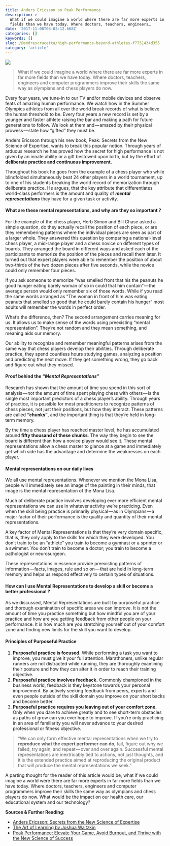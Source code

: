 ```yaml
---
title: Anders Ericsson on Peak Performance
description: >-
  What if we could imagine a world where there are far more experts in far more
  fields than we have today. Where doctors, teachers, engineers…
date: '2017-11-08T03:02:12.668Z'
categories: []
keywords: []
slug: /@andrescrucetta/high-performance-beyond-athletes-f7751434d355
category: 'article'
---
```


![](/Users/andrescrucettanieto/Documents/GitHub/markdown-converter/posts/md_1672369357164/img/1__Hbx2uYKWRYjexKR6rfiO8A.png)

> What if we could imagine a world where there are far more experts in far more fields than we have today. Where doctors, teachers, engineers and computer programmers improve their skills the same way as olympians and chess players do now.

Every four years, we tune-in to our TV and/or mobile devices and observe feats of amazing human performance. We watch how in the Summer Olympics athletes from all over the world break records of what is believe the human threshold to be. Every four years a new record is set by a younger and faster athlete raising the bar and making a path for future generations to follow. We look at them and — amazed by their physical prowess — state how “gifted” they must be.

Anders Ericsson through his new book, Peak: Secrets from the New Science of Expertise, wants to break this popular notion. Through years of arduous research he has proved how the secret for high performance is not given by an innate ability or a gift bestowed upon birth, but by the effort of **deliberate practice and continuous improvement.**

Throughout his book he goes from the example of a chess player who while blindfolded simultaneously beat 24 other players in a world tournament, up to one of his students breaking the world record of memorization through deliberate practice. He argues, that the key attribute that differentiates world-class performers is the amount and quality of **_mental representations_** they have for a given task or activity.

#### What are these mental representations, and why are they so important ?

For the example of the chess player, Herb Simon and Bill Chase asked a simple question, do they actually recall the position of each piece, or are they remembering patterns where the individual pieces are seen as part of a larger whole. They answered this question by comparing a national-level chess player, a mid-range player and a chess novice on different types of boards. They arranged the board in different ways and asked each of the participants to memorize the position of the pieces and recall them later. It turned out that expert players were able to remember the position of about two-thirds of the two dozen pieces after five seconds, while the novice could only remember four pieces.

If you ask someone to memorize “was smelled front that his the peanuts he good hunger eating barely woman of so in could that him contain” — the average person would only remember six of those words. While if you read the same words arranged as “The woman in front of him was eating peanuts that smelled so good that he could barely contain his hunger” most adults will remember the words in perfect order.

What’s the difference, then? The second arrangement carries meaning for us. It allows us to make sense of the words using preexisting “mental representation”. They’re not random and they mean something, and meaning aids our memory.

Our ability to recognize and remember meaningful patterns arises from the same way that chess players develop their abilities. Through deliberate practice, they spend countless hours studying games, analyzing a position and predicting the next move. If they get something wrong, they go back and figure out what they missed.

#### Proof behind the _“Mental Representations”_

Research has shown that the amount of time you spend in this sort of analysis — not the amount of time spent playing chess with others — is the single most important predictors of a chess player’s ability. Through years of practice, it is possible for most practitioners to recognize patterns of chess pieces, not just their positions, but how they interact. These patterns are called **“chunks”**, and the important thing is that they’re held in long-term memory.

By the time a chess player has reached master level, he has accumulated around **fifty thousand of these chunks**. The way they begin to see the board is different than how a novice player would see it. These mental representations allow a chess master to glance at a game and immediately get which side has the advantage and determine the weaknesses on each player.

#### Mental representations on our daily lives

We all use mental representations. Whenever we mention the Mona Lisa, people will immediately see an image of the painting in their minds, that image is the mental representation of the Mona Lisa.

Much of deliberate practice involves developing ever more efficient mental representations we can use in whatever activity we’re practicing. Even when the skill being practice is primarily physical — as in Olympians — a major factor of their performance is the quality and quantity of their mental representations.

A key factor of Mental Representations is that they’re very domain specific, that is, they only apply to the skills for which they were developed. You don’t train to be an “athlete” you train to become a gymnast or a sprinter or a swimmer. You don’t train to become a doctor; you train to become a pathologist or neurosurgeon.

These representations in essence provide preexisting patterns of information — facts, images, rule and so on — that are held in long-term memory and helps us respond effectively to certain types of situations.

#### How can I use Mental Representations to develop a skill or become a better professional ?

As we discussed, Mental Representations are built by purposeful practice and thorough examination of specific areas we can improve. It is not the amount of time you practice something but how mindful you are of your practice and how are you getting feedback from other people on your performance. It is how much are you stretching yourself out of your comfort zone and finding new limits for the skill you want to develop.

#### Principles of Purposeful Practice

1.  **Purposeful practice is focused.** While performing a task you want to improve, you must give it your full attention. Marathoners, unlike regular runners are not distracted while running, they are thoroughly examining their posture and how they can alter it in order to reach their training objective.
2.  **Purposeful practice involves feedback.** Commonly championed in the business world, feedback is they keystone towards your personal improvement. By actively seeking feedback from peers, experts and even people outside of the skill domain you improve on your short backs and become better.
3.  **Purposeful practice requires you leaving out of your comfort zone.** Only when you dare to achieve greatly and to see short-term obstacles as paths of grow can you ever hope to improve. If you’re only practicing in an area of familiarity you will never advance to your desired professional or fitness objective.

> “We can only form effective mental representations when we try to **reproduce what the expert performer can do**, fail, figure out why we failed, try again, and repeat — over and over again. Successful mental representations are inextricably tied to actions, not just thoughts, and it is the extended practice aimed at reproducing the original product that will produce the mental representations we seek.”

A parting thought for the reader of this article would be, what if we could imagine a world were there are far more experts in far more fields than we have today. Where doctors, teachers, engineers and computer programmers improve their skills the same way as olympians and chess players do now. What would be the impact on our health care, our educational system and our technology?

**Sources & Further Reading:**

*   [Anders Ericsson: Secrets from the New Science of Expertise](https://www.google.com/url?sa=t&rct=j&q=&esrc=s&source=web&cd=1&cad=rja&uact=8&ved=0ahUKEwiPl4mqha7XAhUp7oMKHTYGBwoQFggmMAA&url=https%3A%2F%2Fwww.amazon.com%2FPeak-Secrets-New-Science-Expertise%2Fdp%2F1531864880&usg=AOvVaw1QDxk5Yo5fd72E8YlNGc8V)
*   [The Art of Learning by Joshua Waitzkin](https://www.google.com/url?sa=t&rct=j&q=&esrc=s&source=web&cd=2&cad=rja&uact=8&ved=0ahUKEwjBv9jEha7XAhWp7IMKHepqBRoQFggsMAE&url=https%3A%2F%2Fwww.amazon.com%2FArt-Learning-Journey-Optimal-Performance%2Fdp%2F0743277465&usg=AOvVaw2E5z6oYPwoOoBvM8MogHof)
*   [Peak Performance: Elevate Your Game, Avoid Burnout, and Thrive with the New Science of Success](https://www.amazon.com/Peak-Performance-Elevate-Burnout-Science/dp/162336793X)